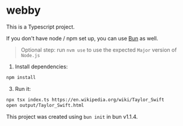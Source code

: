 # webby

This is a Typescript project. 

If you don't have node / npm set up, you can use [Bun](https://bun.sh) as well.

> Optional step: run `nvm use` to use the expected `Major` version of `Node.js`

1. Install dependencies:

```bash
npm install
```

3. Run it:

```bash
npx tsx index.ts https://en.wikipedia.org/wiki/Taylor_Swift
open output/Taylor_Swift.html
```

This project was created using `bun init` in bun v1.1.4. 
